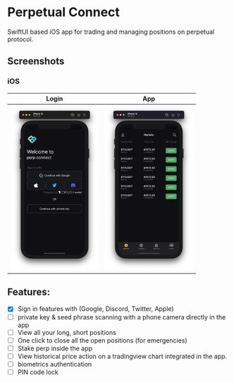 # Perpetual Connect

SwiftUI based iOS app for trading and managing positions on perpetual protocol.



## Screenshots

### iOS

Login | App |
--- | --- |
<img src="./images/1.png" width="200"> | <img src="./images/2.png" width="200">

## Features:

- [x] Sign in features with (Google, Discord, Twitter, Apple)
- [ ] private key & seed phrase scanning with a phone camera directly in the app
- [ ] View all your long, short positions
- [ ] One click to close all the open positions (for emergencies)
- [ ] Stake perp inside the app
- [ ] View historical price action on a tradingview chart integrated in the app.
- [ ] biometrics authentication
- [ ] PIN code lock
